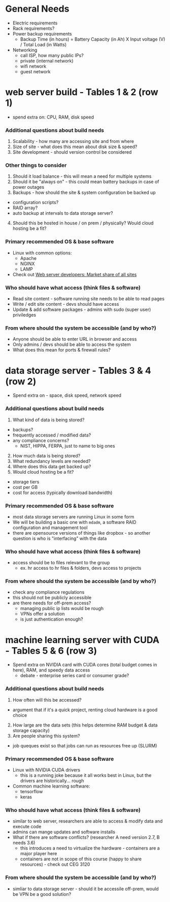 # General Needs

- Electric requirements
- Rack requirements?
- Power backup requirements
  - Backup Time (in hours) = Battery Capacity (in Ah) X Input voltage (V) / Total Load (in Watts)
- Networking
  - call ISP, how many public IPs?
  - private (internal network)
  - wifi network
  - guest network

# web server build - Tables 1 & 2 (row 1) 

- spend extra on: CPU, RAM, disk speed

### Additional questions about build needs
1. Scalability - how many are accessing site and from where
2. Size of site - what does this mean about disk size & speed?
3. Site development - should version control be considered

### Other things to consider
1. Should it load balance - this will mean a need for multiple systems
2. Should it be "always on" - this could mean battery backups in case of power outages
3. Backups - how should the site & system configuration be backed up
  - configuration scripts?
  - RAID array?
  - auto backup at intervals to data storage server?
4. Should this be hosted in house / on prem / physically?  Would cloud hosting be a fit? 
   
### Primary recommended OS & base software
- Linux with common options:
  - Apache
  - NGINX
  - LAMP
- Check out [Web server developers: Market share of all sites](https://news.netcraft.com/archives/category/web-server-survey/)

### Who should have what access (think files & software) 
- Read site content - software running site needs to be able to read pages
- Write / edit site content - devs should have access
- Update & add software packages - admins with sudo (super user) priviledges

### From where should the system be accessible (and by who?)
- Anyone should be able to enter URL in browser and access
- Only admins / devs should be able to access the system
- What does this mean for ports & firewall rules?

#  data storage server - Tables 3 & 4 (row 2)

- Spend extra on - space, disk speed, network speed

### Additional questions about build needs
1. What kind of data is being stored?
  - backups?
  - frequently accessed / modified data?
  - any compliance concerns?
    - NIST, HIPPA, FERPA, just to name to big ones
2. How much data is being stored?
3. What redundancy levels are needed?
4. Where does this data get backed up?
5. Would cloud hosting be a fit?
  - storage tiers
  - cost per GB
  - cost for access (typically download bandwidth)

### Primary recommended OS & base software
- most data storage servers are running Linux in some form
- We will be building a basic one with `mdadm`, a software RAID configuration and management tool
- there are opensource versions of things like dropbox - so another question is who is "interfacing" with the data

### Who should have what access (think files & software)
- access should be to files relevant to the group
  - ex. hr access to hr files & folders, devs access to projects
  
### From where should the system be accessible (and by who?)
- check any compliance regulations
- this should not be publicly accessible
- are there needs for off-prem access?
  - managing public ip lists would be rough
  - VPNs offer a solution
  - is just authentication enough?

# machine learning server with CUDA - Tables 5 & 6 (row 3)

- Spend extra on NVIDIA card with CUDA cores (total budget comes in here), RAM, and speedy data access
  - debate - enterprise series card or consumer grade?

### Additional questions about build needs

1. How often will this be accessed?
  - argument that if it's a quick project, renting cloud hardware is a good choice
2. How large are the data sets (this helps determine RAM budget & data storage capacity)
3. Are people sharing this system?
  - job queques exist so that jobs can run as resources free up (SLURM)

### Primary recommended OS & base software

- Linux with NVIDIA CUDA drivers
  - this is a running joke because it all works best in Linux, but the drivers are historically... rough
- Common machine learning software:
  - tensorflow
  - keras
  
### Who should have what access (think files & software)

- similar to web server, researchers are able to access & modify data and execute code
- admins can mange updates and software installs
- What if there are software conflicts?  (researcher A need version 2.7, B needs 3.6)
  - this introduces a need to virtualize the hardware - containers are a major player here
  - containers are not in scope of this course (happy to share resources) - check out CEG 3120
  
### From where should the system be accessible (and by who?)

- simliar to data storage server - should it be accessile off-prem, would be VPN be a good solution?
